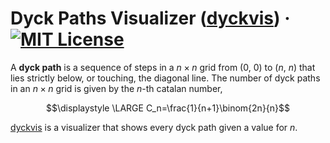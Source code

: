 # Dyck Paths Visualizer (<a href="https://abyanmajid.github.io/dyckvis/">dyckvis</a>) &middot; [![MIT License](https://img.shields.io/badge/license-MIT-blue.svg)](https://github.com/abyanmajid/dyckvis/blob/main/LICENSE)

A **dyck path** is a sequence of steps in a $n\times n$ grid from (0, 0) to ($n$, $n$) that lies strictly below, or touching, the diagonal line. The number of dyck paths in an $n\times n$ grid is given by the $n$-th catalan number,

$$\displaystyle \LARGE C_n=\frac{1}{n+1}\binom{2n}{n}$$

<a href="https://abyanmajid.github.io/dyckvis/">dyckvis</a> is a visualizer that shows every dyck path given a value for $n$.

